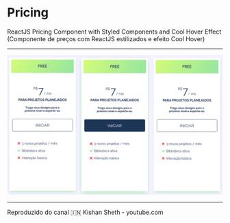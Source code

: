 # Pricing

ReactJS Pricing Component with Styled Components and Cool Hover Effect (Componente de preços com ReactJS estilizados e efeito Cool Hover)

---

![img](img.png)

---

Reproduzido do canal 🇮🇳 Kishan Sheth - youtube.com
